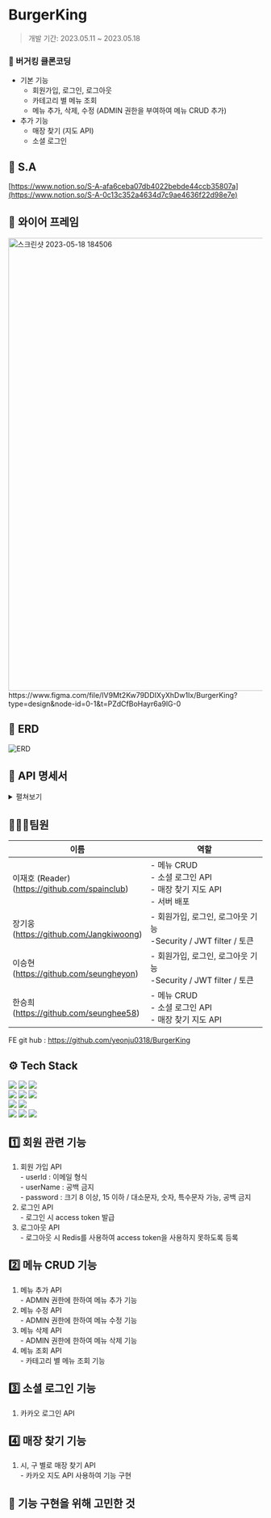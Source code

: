 # BurgerKing

>개발 기간: 2023.05.11 ~ 2023.05.18</p>

### 🍔 버거킹 클론코딩
  - 기본 기능
    - 회원가입, 로그인, 로그아웃
    - 카테고리 별 메뉴 조회
    - 메뉴 추가, 삭제, 수정 (ADMIN 권한을 부여하여 메뉴 CRUD 추가)
  - 추가 기능
     - 매장 찾기 (지도 API)
     - 소셜 로그인

## 🍟 S.A
[https://www.notion.so/S-A-afa6ceba07db4022bebde44ccb35807a](https://www.notion.so/S-A-0c13c352a4634d7c9ae4636f22d98e7e)

## 🥤 와이어 프레임
<img width="897" alt="스크린샷 2023-05-18 184506" src="https://github.com/seunghee58/BurgerKing/assets/129656095/869a7515-a0a1-4156-84ca-cf0fafef29ed">
https://www.figma.com/file/IV9Mt2Kw79DDIXyXhDw1Ix/BurgerKing?type=design&node-id=0-1&t=PZdCfBoHayr6a9lG-0

## 📰 ERD
![ERD](https://github.com/seunghee58/BurgerKing/assets/129656095/1b657eda-7ea5-498e-8c3d-90bda5fc6eb0)

## 📖 API 명세서
<details>
  <summary> 펼쳐보기 </summary>
<img width="891" alt="버거킹 API 명세서" src="https://github.com/seunghee58/BurgerKing/assets/129656095/9a6c5619-911e-410e-a65f-570ff3b0b214">
</details>

## 👨‍👩‍👧팀원
|이름|역할|
|------|---|
|이재호 (Reader) </br>(https://github.com/spainclub)|- 메뉴 CRUD </br>- 소셜 로그인 API</br>- 매장 찾기 지도 API</br>- 서버 배포</br>|
|장기웅</br>(https://github.com/Jangkiwoong)|- 회원가입, 로그인, 로그아웃 기능</br>-Security / JWT filter / 토큰</br>|
|이승현</br>(https://github.com/seungheyon)|- 회원가입, 로그인, 로그아웃 기능</br>-Security / JWT filter / 토큰</br>|
|한승희</br>(https://github.com/seunghee58)|- 메뉴 CRUD </br>- 소셜 로그인 API</br>- 매장 찾기 지도 API</br>|

FE git hub : https://github.com/yeonju0318/BurgerKing

## ⚙️ Tech Stack
<img src="https://img.shields.io/badge/java-007396?style=for-the-badge&logo=java&logoColor=white"> <img src="https://img.shields.io/badge/spring-6DB33F?style=for-the-badge&logo=spring&logoColor=white"> <img src="https://img.shields.io/badge/springboot-6DB33F?style=for-the-badge&logo=springboot&logoColor=white"> <br>
<img src="https://img.shields.io/badge/react-61DAFB?style=for-the-badge&logo=react&logoColor=black"> <img src="https://img.shields.io/badge/html5-E34F26?style=for-the-badge&logo=html5&logoColor=white"> <img src="https://img.shields.io/badge/css-1572B6?style=for-the-badge&logo=css3&logoColor=white"> <br>
<img src="https://img.shields.io/badge/mysql-4479A1?style=for-the-badge&logo=mysql&logoColor=white"> <img src="https://img.shields.io/badge/amazonaws-232F3E?style=for-the-badge&logo=amazonaws&logoColor=white"> <br>
<img src="https://img.shields.io/badge/git-F05032?style=for-the-badge&logo=git&logoColor=white"> <img src="https://img.shields.io/badge/github-181717?style=for-the-badge&logo=github&logoColor=white"> <img src="https://img.shields.io/badge/gradle-02303A?style=for-the-badge&logo=gradle&logoColor=white">

## 1️⃣ 회원 관련 기능
  1. 회원 가입 API <br>
    - userId : 이메일 형식 <br>
    - userName : 공백 금지 <br>
    - password : 크기 8 이상, 15 이하 / 대소문자, 숫자, 특수문자 가능, 공백 금지 <br>
  2. 로그인 API <br>
    - 로그인 시 access token 발급 <br>
  3. 로그아웃 API <br>
    - 로그아웃 시 Redis를 사용하여 access token을 사용하지 못하도록 등록 <br>
  
## 2️⃣ 메뉴 CRUD 기능
  1. 메뉴 추가 API <br>
    - ADMIN 권한에 한하여 메뉴 추가 기능 <br>
  2. 메뉴 수정 API <br>
    - ADMIN 권한에 한하여 메뉴 수정 기능 <br>
  3. 메뉴 삭제 API <br>
    - ADMIN 권한에 한하여 메뉴 삭제 기능 <br>
  4. 메뉴 조회 API <br>
    - 카테고리 별 메뉴 조회 기능 <br>

## 3️⃣ 소셜 로그인 기능
  1. 카카오 로그인 API <br>

## 4️⃣ 매장 찾기 기능
  1. 시, 구 별로 매장 찾기 API <br>
    - 카카오 지도 API 사용하여 기능 구현 <br>

## 🚩 기능 구현을 위해 고민한 것

